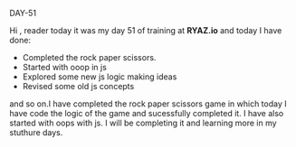 DAY-51


Hi , reader today it was my day 51 of training at **RYAZ.io** and today I have done:


* Completed the rock paper scissors.
* Started with ooop in js
* Explored some new js logic making ideas
* Revised some old js concepts

and so on.I have completed the rock paper scissors game in which today I have code the logic of the game and sucessfully completed it. I have also started with oops with js. I will be completing it and learning more in my stuthure days.